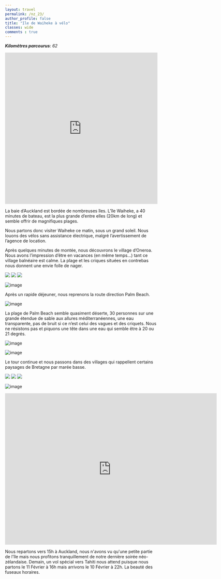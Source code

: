 ```yaml
---
layout: travel
permalink: /nz_23/
author_profile: false
title: "Ile de Waiheke à vélo"
classes: wide
comments : true
---
```


<!-- jQuery 1.8 or later, 33 KB -->
<script src="https://ajax.googleapis.com/ajax/libs/jquery/1.11.1/jquery.min.js"></script>

<!-- Fotorama from CDNJS, 19 KB -->
<link  href="https://cdnjs.cloudflare.com/ajax/libs/fotorama/4.6.4/fotorama.css" rel="stylesheet">
<script src="https://cdnjs.cloudflare.com/ajax/libs/fotorama/4.6.4/fotorama.js"></script>

***Kilomètres parcourus***: *62*

<iframe src="https://www.google.com/maps/d/u/0/embed?mid=1pU6hB_l9_dJo-uJ8L7sZUNCgBwp7EXii" width="100%" height="500" frameBorder="0"></iframe>

<br>

La baie d’Auckland est bordée de nombreuses îles. L’île Waiheke, a 40 minutes de bateau, est la plus grande d’entre elles (20km de long) et semble offrir de magnifiques plages. 

Nous partons donc visiter Waiheke ce matin, sous un grand soleil. Nous louons des vélos sans assistance électrique, malgré l’avertissement de l’agence de location. 

Après quelques minutes de montée, nous découvrons le village d’Oneroa. Nous avons l’impression d’être en vacances (en même temps...) tant ce village balnéaire est calme. La plage et les criques situées en contrebas nous donnent une envie folle de nager.

<div class="fotorama">
  <img src="https://drive.google.com/uc?id=19Oihyyh0UFJDorLq_kclh9oMRoZhhz2W">
  <img src="https://drive.google.com/uc?id=1nKO4AD4zNkXOVTAN3qh6Ou6kzOGRBm8g">
  <img src="https://drive.google.com/uc?id=136jO8Tr9_45S8k1Tu73UUX2tLc64ZMeU">
</div>

![image](https://drive.google.com/uc?id=18-DX8JZH6NjCFagJLEqTQhajWeIogwFF)

Après un rapide déjeuner, nous reprenons la route direction Palm Beach. 

![image](https://drive.google.com/uc?id=15xYa_HAYzVHiH2z6f8IbAM5r--mLC9YB)

La plage de Palm Beach semble quasiment déserte, 30 personnes sur une grande étendue de sable aux allures méditerranéennes, une eau transparente, pas de bruit si ce n’est celui des vagues et des criquets. Nous ne résistons pas et piquons une tête dans une eau qui semble être à 20 ou 21 degrés. 

![image](https://drive.google.com/uc?id=13ObqieTLiKxTU4BPa9Fo6Debp1yag7GB)

![image](https://drive.google.com/uc?id=1rtXZDse4-qQBys684CukLSsqjh8xj6rn)

Le tour continue et nous passons dans des villages qui rappellent certains paysages de Bretagne par marée basse. 

<div class="fotorama">
  <img src="https://drive.google.com/uc?id=1AfjwL2HJJAelA-AHzovaNPvPNwdBJkvd">
  <img src="https://drive.google.com/uc?id=1PPOrpRiCV8er5Tsi1R-vqGWSoCdpnmmp">
  <img src="https://drive.google.com/uc?id=1uxQnMfqkrEH6FIzyvX7E6wNsRWAk1-k3">
</div>

![image](https://drive.google.com/uc?id=1WDUO0FmD55KZzNmpV6zzvWqBWOcHZW6w)

<iframe width="700" height="500" src="https://www.youtube.com/embed/NnnJF5JtCQY" frameborder="0" allow="accelerometer; autoplay; encrypted-media; gyroscope; picture-in-picture" allowfullscreen></iframe>

<br>

Nous repartons vers 15h à Auckland, nous n'avons vu qu'une petite partie de l'île mais nous profitons tranquillement de notre dernière soirée néo-zélandaise. Demain, un vol spécial vers Tahiti nous attend puisque nous partons le 11 Février à 16h mais arrivons le 10 Février à 22h. La beauté des fuseaux horaires. 